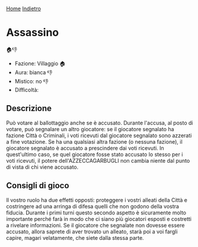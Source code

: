 [Home](/wherewolf-rules)
[Indietro](..)

# Assassino

<span class='emoji'>🏠👎</span>

- Fazione: Villaggio <span class='emoji'>🏠</span>
- Aura: bianca <span class='emoji'>👎</span>
- Mistico: no <span class='emoji'>👎</span>
- Difficoltà: 

## Descrizione

Può votare al ballottaggio anche se è accusato. Durante l'accusa, al posto di votare, può segnalare un altro giocatore: se il giocatore segnalato ha fazione Città o Criminali, i voti ricevuti dal giocatore segnalato sono azzerati a fine votazione. Se ha una qualsiasi altra fazione (o nessuna fazione), il giocatore segnalato è accusato a prescindere dai voti ricevuti. In quest'ultimo caso, se quel giocatore fosse stato accusato lo stesso per i voti ricevuti, il potere dell'AZZECCAGARBUGLI non cambia niente dal punto di vista di chi viene accusato.

## Consigli di gioco

Il vostro ruolo ha due effetti opposti: proteggere i vostri alleati della Città e costringere ad una arringa di difesa quelli che non godono della vostra fiducia. Durante i primi turni questo secondo aspetto è sicuramente molto importante perché farà in modo che ci siano più giocatori esposti e costretti a rivelare informazioni. Se il giocatore che segnalate non dovesse essere accusato, allora saprete di aver trovato un alleato, starà poi a voi fargli capire, magari velatamente, che siete dalla stessa parte.

